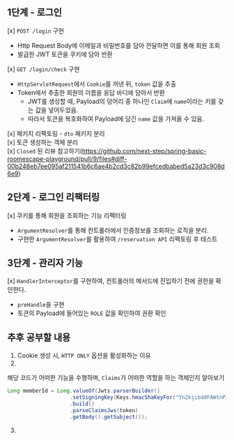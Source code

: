 ## 1단계 - 로그인
[x] `POST /login` 구현
- Http Request Body에 이메일과 비밀번호를 담아 전달하면 이를 통해 회원 조회
- 발급한 JWT 토큰을 쿠키에 담아 반환

[x] `GET /login/check` 구현
- `HttpServletRequest`에서 `Cookie`를 꺼낸 뒤, `token` 값을 추출
- Token에서 추출한 회원의 이름을 응답 바디에 담아서 반환
  - JWT를 생성할 때, Payload의 덩어리 중 하나인 `Claim`에 `name`이라는 키를 갖는 값을 넣어두었음.
  - 따라서 토큰을 복호화하여 Payload에 담긴 `name` 값을 가져올 수 있음.
    
[x] 패키지 리팩토링 - `dto` 패키지 분리  
[x] 토큰 생성하는 객체 분리  
[x] `Closed` 된 리뷰 참고하기(https://github.com/next-step/spring-basic-roomescape-playground/pull/9/files#diff-00b248eb7ee095af211541b6c6ae4b2cd3c82b99efcedbabed5a23d3c908d6e9)

## 2단계 - 로그인 리팩터링
[x] 쿠키를 통해 회원을 조회하는 기능 리팩터링
- `ArgumentResolver`를 통해 컨트롤러에서 인증정보를 조회하는 로직을 분리.
- 구현한 `ArgumentResolver`를 활용하여 `/reservation API` 리팩토링 후 테스트

## 3단계 - 관리자 기능
[x] `HandlerInterceptor`를 구현하여, 컨트롤러의 메서드에 진입하기 전에 권한을 확인한다.
  - `preHandle`을 구현
  - 토큰의 Payload에 들어있는 `ROLE` 값을 확인하여 권환 확인

## 추후 공부할 내용
1. Cookie 생성 시, `HTTP ONLY` 옵션을 활성화하는 이유
2. 
해당 코드가 어떠한 기능을 수행하며, `Claims`가 어떠한 역할을 하는 객체인지 알아보기
```java
Long memberId = Long.valueOf(Jwts.parserBuilder()
                    .setSigningKey(Keys.hmacShaKeyFor("Yn2kjibddFAWtnPJ2AFlL8WXmohJMCvigQggaEypa5E=".getBytes()))
                    .build()
                    .parseClaimsJws(token)
                    .getBody().getSubject());
```
3. 
